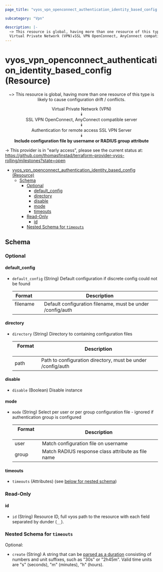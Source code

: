 ```yaml
---
page_title: "vyos_vpn_openconnect_authentication_identity_based_config Resource - vyos"

subcategory: "Vpn"

description: |-
  ~> This resource is global, having more than one resource of this type is likely to cause configuration drift / conflicts.
  Virtual Private Network (VPN)⯯SSL VPN OpenConnect, AnyConnect compatible server⯯Authentication for remote access SSL VPN Server⯯Include configuration file by username or RADIUS group attribute
---
```


# vyos_vpn_openconnect_authentication_identity_based_config (Resource)
<center>

~> This resource is global, having more than one resource of this type is likely to cause configuration drift / conflicts.

Virtual Private Network (VPN)  
⯯  
SSL VPN OpenConnect, AnyConnect compatible server  
⯯  
Authentication for remote access SSL VPN Server  
⯯  
**Include configuration file by username or RADIUS group attribute**


</center>

-> This provider is in "early access", please see the current status at: https://github.com/thomasfinstad/terraform-provider-vyos-rolling/milestones?state=open

<!--TOC-->

- [vyos_vpn_openconnect_authentication_identity_based_config (Resource)](#vyos_vpn_openconnect_authentication_identity_based_config-resource)
  - [Schema](#schema)
    - [Optional](#optional)
      - [default_config](#default_config)
      - [directory](#directory)
      - [disable](#disable)
      - [mode](#mode)
      - [timeouts](#timeouts)
    - [Read-Only](#read-only)
      - [id](#id)
    - [Nested Schema for `timeouts`](#nested-schema-for-timeouts)

<!--TOC-->

<!-- schema generated by tfplugindocs -->
## Schema

### Optional

#### default_config
- `default_config` (String) Default configuration if discrete config could not be found

    |  Format    &emsp;|  Description                                                 |
    |------------|--------------------------------------------------------------|
    |  filename  &emsp;|  Default configuration filename, must be under /config/auth  |
#### directory
- `directory` (String) Directory to containing configuration files

    |  Format  &emsp;|  Description                                                  |
    |----------|---------------------------------------------------------------|
    |  path    &emsp;|  Path to configuration directory, must be under /config/auth  |
#### disable
- `disable` (Boolean) Disable instance
#### mode
- `mode` (String) Select per user or per group configuration file - ignored if authentication group is configured

    |  Format  &emsp;|  Description                                         |
    |----------|------------------------------------------------------|
    |  user    &emsp;|  Match configuration file on username                |
    |  group   &emsp;|  Match RADIUS response class attribute as file name  |
#### timeouts
- `timeouts` (Attributes) (see [below for nested schema](#nestedatt--timeouts))

### Read-Only

#### id
- `id` (String) Resource ID, full vyos path to the resource with each field separated by dunder (`__`).

<a id="nestedatt--timeouts"></a>
### Nested Schema for `timeouts`

Optional:

- `create` (String) A string that can be [parsed as a duration](https://pkg.go.dev/time#ParseDuration) consisting of numbers and unit suffixes, such as &#34;30s&#34; or &#34;2h45m&#34;. Valid time units are &#34;s&#34; (seconds), &#34;m&#34; (minutes), &#34;h&#34; (hours).
